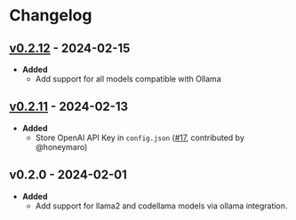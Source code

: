 # Changelog
## [v0.2.12](https://github.com/joone/loz/compare/v0.2.11...v0.2.12) - 2024-02-15
- **Added**
  - Add support for all models compatible with Ollama
## [v0.2.11](https://github.com/joone/loz/compare/v0.2.10...v0.2.11) - 2024-02-13
- **Added**
  - Store OpenAI API Key in `config.json` ([#17](https://github.com/joone/loz/pull/17), contributed by @honeymaro)

## v0.2.0 - 2024-02-01
- **Added**
  - Add support for llama2 and codellama models via ollama integration.